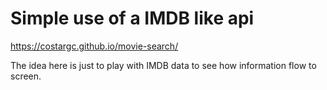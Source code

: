 # Simple use of a IMDB like api 

https://costargc.github.io/movie-search/


The idea here is just to play with IMDB data to see how information flow to screen.